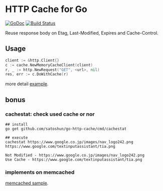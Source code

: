 # HTTP Cache for Go

[![GoDoc](https://godoc.org/github.com/satoshun/go-http-cache?status.svg)](https://godoc.org/github.com/satoshun/go-http-cache) [![Build Status](https://travis-ci.org/satoshun/go-http-cache?branch=master)](https://travis-ci.org/satoshun/go-http-cache)

Reuse response body on Etag, Last-Modified, Expires and Cache-Control.


## Usage

```go
client := &http.Client{}
c := cache.NewMemoryCacheClient(client)
r, _ := http.NewRequest("GET", <url>, nil)
res, err := c.DoWithCache(r)
```

more detail [example](example/basic/main.go).


## bonus

### cachestat: check used cache or nor

```shell
## install
go get github.com/satoshun/go-http-cache/cmd/cachestat

## execute
cachestat https://www.google.co.jp/images/nav_logo242.png https://www.google.com/textinputassistant/tia.png

Not Modified - https://www.google.co.jp/images/nav_logo242.png
Use Cache - https://www.google.com/textinputassistant/tia.png
```

### implements on memcached

[memcached sample](example/memcache).
